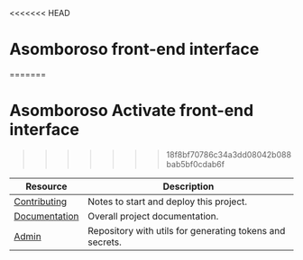 <<<<<<< HEAD
# Asomboroso front-end interface
=======
# Asomboroso Activate front-end interface
>>>>>>> 18f8bf70786c34a3dd08042b088bab5bf0cdab6f

| Resource | Description
|-|-
| [Contributing](https://github.com/Genobank/genobank.io/blob/master/CONTRIBUTING.md) | Notes to start and deploy this project.
| [Documentation](https://github.com/Genobank/docs) | Overall project documentation.
| [Admin](https://admin.genobank.io) | Repository with utils for generating tokens and secrets.
